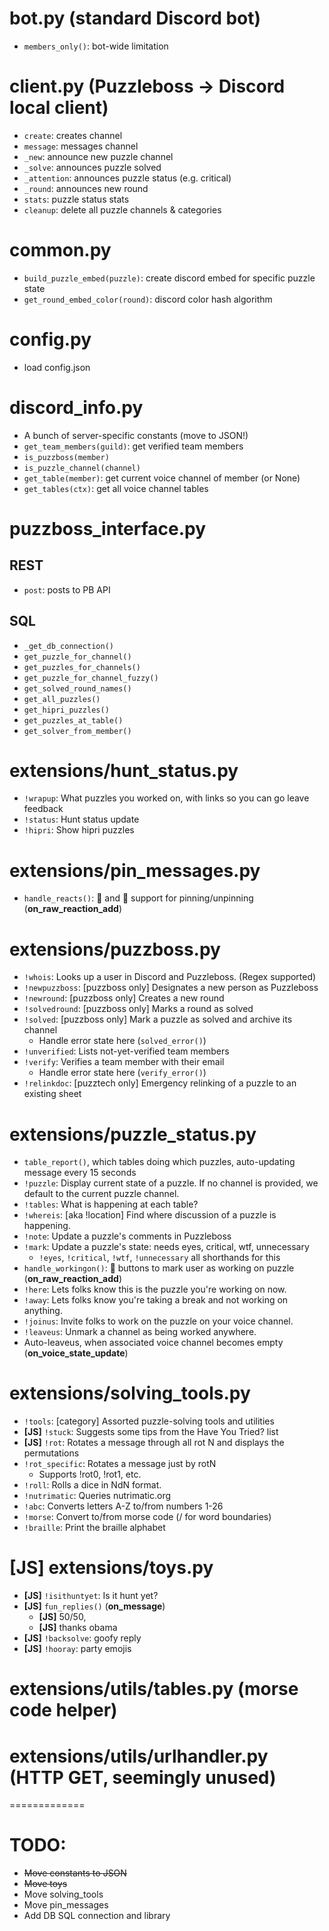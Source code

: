 # bot.py (standard Discord bot)
  * `members_only()`: bot-wide limitation


# client.py (Puzzleboss -> Discord local client)
  * `create`: creates channel
  * `message`: messages channel
  * `_new`: announce new puzzle channel
  * `_solve`: announces puzzle solved
  * `_attention`: announces puzzle status (e.g. critical)
  * `_round`: announces new round
  * `stats`: puzzle status stats
  * `cleanup`: delete all puzzle channels & categories


# common.py
  * `build_puzzle_embed(puzzle)`: create discord embed for specific puzzle state
  * `get_round_embed_color(round)`: discord color hash algorithm


# config.py
  * load config.json


# discord_info.py
  * A bunch of server-specific constants (move to JSON!)
  * `get_team_members(guild)`: get verified team members
  * `is_puzzboss(member)`
  * `is_puzzle_channel(channel)`
  * `get_table(member)`: get current voice channel of member (or None)
  * `get_tables(ctx)`: get all voice channel tables


# puzzboss_interface.py
## REST
  * `post`: posts to PB API
## SQL
  * `_get_db_connection()`
  * `get_puzzle_for_channel()`
  * `get_puzzles_for_channels()`
  * `get_puzzle_for_channel_fuzzy()`
  * `get_solved_round_names()`
  * `get_all_puzzles()`
  * `get_hipri_puzzles()`
  * `get_puzzles_at_table()`
  * `get_solver_from_member()`


# extensions/hunt_status.py
  * `!wrapup`: What puzzles you worked on, with links so you can go leave feedback
  * `!status`: Hunt status update
  * `!hipri`: Show hipri puzzles


# extensions/pin_messages.py
  * `handle_reacts()`: 📌 and 🧹 support for pinning/unpinning (**on_raw_reaction_add**)


# extensions/puzzboss.py
  * `!whois`: Looks up a user in Discord and Puzzleboss. (Regex supported)
  * `!newpuzzboss`: [puzzboss only] Designates a new person as Puzzleboss
  * `!newround`: [puzzboss only] Creates a new round
  * `!solvedround`: [puzzboss only] Marks a round as solved
  * `!solved`: [puzzboss only] Mark a puzzle as solved and archive its channel
    * Handle error state here (`solved_error()`)
  * `!unverified`: Lists not-yet-verified team members
  * `!verify`: Verifies a team member with their email
    * Handle error state here (`verify_error()`)
  * `!relinkdoc`: [puzztech only] Emergency relinking of a puzzle to an existing sheet


# extensions/puzzle_status.py
  * `table_report()`, which tables doing which puzzles, auto-updating message every 15 seconds
  * `!puzzle`: Display current state of a puzzle. If no channel is provided, we default to the current puzzle channel.
  * `!tables`: What is happening at each table?
  * `!whereis`: [aka !location] Find where discussion of a puzzle is happening.
  * `!note`: Update a puzzle's comments in Puzzleboss
  * `!mark`: Update a puzzle's state: needs eyes, critical, wtf, unnecessary
    * `!eyes`, `!critical`, `!wtf`, `!unnecessary` all shorthands for this
  * `handle_workingon()`: 🧩 buttons to mark user as working on puzzle (**on_raw_reaction_add**)
  * `!here`: Lets folks know this is the puzzle you're working on now.
  * `!away`: Lets folks know you're taking a break and not working on anything.
  * `!joinus`: Invite folks to work on the puzzle on your voice channel.
  * `!leaveus`: Unmark a channel as being worked anywhere.
  * Auto-leaveus, when associated voice channel becomes empty (**on_voice_state_update**)


# extensions/solving_tools.py
  * `!tools`: [category] Assorted puzzle-solving tools and utilities
  * **[JS]** `!stuck`: Suggests some tips from the Have You Tried? list
  * **[JS]** `!rot`: Rotates a message through all rot N and displays the permutations
  * `!rot_specific`: Rotates a message just by rotN
    * Supports !rot0, !rot1, etc.
  * `!roll`: Rolls a dice in NdN format.
  * `!nutrimatic`: Queries nutrimatic.org
  * `!abc`: Converts letters A-Z to/from numbers 1-26
  * `!morse`: Convert to/from morse code (/ for word boundaries)
  * `!braille`: Print the braille alphabet


# **[JS]** extensions/toys.py
  * **[JS]** `!isithuntyet`: Is it hunt yet?
  * **[JS]** `fun_replies()` (**on_message**)
    * **[JS]** 50/50,
    * **[JS]** thanks obama
  * **[JS]** `!backsolve`: goofy reply
  * **[JS]** `!hooray`: party emojis


# extensions/utils/tables.py (morse code helper)
# extensions/utils/urlhandler.py (HTTP GET, seemingly unused)


=============

# TODO:
* ~~Move constants to JSON~~
* ~~Move toys~~
* Move solving_tools
* Move pin_messages
* Add DB SQL connection and library
